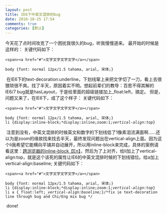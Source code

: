 ```yaml
---
layout: post
title: IE6下中英文混排的bug
date: 2010-10-25 17:54
comments: true
categories: [默认]
---
```

今天花了点时间攻克了一个困扰我很久的bug，听我慢慢道来。
最开始的时候是这样的：
关键代码如下：
<pre><code>&lt;span&gt;&lt;a href="#"&gt;文字文字文字文字&lt;/a&gt;&lt;/span&gt;</code></pre>
<pre><code>body {font: normal 12px/1.5 tahoma, arial, 宋体;}</code></pre>
<img class="aligncenter size-full wp-image-355" title="1" src="http://yuguo.us/files/2010/10/1.png" alt="" />
在IE6下的text-decoration:underline，下划线窜上来把文字切了一刀，看上去很猥琐很不爽。找了半天，原因着实不明。想起前辈们的教导：百思不得其解的IE6/7 bug就是hasLayout，于是给里面的超级链接加上_float:left，搞定。
但是，问题又来了，在IE6下，成了这个样子：
关键代码如下：
<pre><code>&lt;span&gt;&lt;a href="#"&gt;文字文字文字文字&lt;/a&gt;&lt;/span&gt;</code></pre>
<pre><code>body {font: normal 12px/1.5 tahoma, arial, 宋体;}
li {display:inline-block;*display:inline;zoom:1;<em>vertical-align:top</em>}</code></pre>
<img class="aligncenter size-full wp-image-355" title="2" src="http://yuguo.us/files/2010/10/2.png" alt="" />
注意到没有，中英文混排的时候英文和数字的下划线低了1像素泪流满面啊……还以为是zoom的缘故找来找去半天，最终发现问题出在vertical-align上面。因为这个li我希望它能横向平铺并自动展开，所以用inline-block来完成，具体的案例请看这里：<a href="http://blog.mozilla.com/webdev/2009/02/20/cross-browser-inline-block/">跨浏览器的inline-block【En】</a>，然后为了上对齐，给li加上了vertical-align:top，就是这个该死的属性让IE6的中英文混排时候的下划线错位。给a加上vertical-align:baseline;
关键代码如下：
<pre><code>&lt;span&gt;&lt;a href="#"&gt;文字文字文字文字&lt;/a&gt;&lt;/span&gt;</code></pre>
<pre><code>body {font: normal 12px/1.5 tahoma, arial, 宋体;}
li {display:inline-block;*display:inline;zoom:1;<em>vertical-align:top</em>}
li a {_float:left;_<em>vertical-align:baseline;</em>}/*fix ie text-decoration line through bug and Chi/Eng mix bug */</code></pre>
<img class="aligncenter size-full wp-image-355" title="3" src="http://yuguo.us/files/2010/10/3.png" alt="" />
done!
